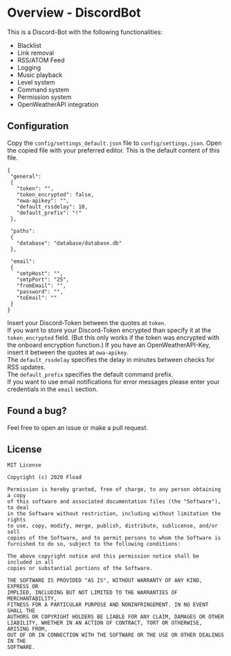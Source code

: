  # Overview - DiscordBot
 
 This is a Discord-Bot with the following functionalities:
 - Blacklist
 - Link removal
 - RSS/ATOM Feed
 - Logging
 - Music playback
 - Level system
 - Command system
 - Permission system
 - OpenWeatherAPI integration
 
 ## Configuration
 
 Copy the `config/settings_default.json` file to `config/settings.json`.
 Open the copied file with your preferred editor.
 This is the default content of this file.
 ```
{
  "general":
  {
    "token": "",
    "token_encrypted": false,
    "owa-apikey": "",
    "default_rssdelay": 10,
    "default_prefix": "!"
  },

  "paths":
  {
    "database": "database/database.db"
  },

  "email":
  {
    "smtpHost": "",
    "smtpPort": "25",
    "fromEmail": "",
    "password": "",
    "toEmail": ""
  }
}
``` 
Insert your Discord-Token between the quotes at `token`.  
If you want to store your Discord-Token encrypted than specify it at the `token_encrypted` field. (But this only works if the token was encrypted with the onboard encryption function.)
If you have an OpenWeatherAPI-Key, insert it between the quotes at `owa-apikey`.  
The `default_rssdelay` specifies the delay in minutes between checks for RSS updates.  
The `default_prefix` specifies the default command prefix.  
If you want to use email notifications for error messages please enter your credentials in the `email` section. 

## Found a bug?

Feel free to open an issue or make a pull request.

## License

```
MIT License

Copyright (c) 2020 Fload

Permission is hereby granted, free of charge, to any person obtaining a copy
of this software and associated documentation files (the "Software"), to deal
in the Software without restriction, including without limitation the rights
to use, copy, modify, merge, publish, distribute, sublicense, and/or sell
copies of the Software, and to permit persons to whom the Software is
furnished to do so, subject to the following conditions:

The above copyright notice and this permission notice shall be included in all
copies or substantial portions of the Software.

THE SOFTWARE IS PROVIDED "AS IS", WITHOUT WARRANTY OF ANY KIND, EXPRESS OR
IMPLIED, INCLUDING BUT NOT LIMITED TO THE WARRANTIES OF MERCHANTABILITY,
FITNESS FOR A PARTICULAR PURPOSE AND NONINFRINGEMENT. IN NO EVENT SHALL THE
AUTHORS OR COPYRIGHT HOLDERS BE LIABLE FOR ANY CLAIM, DAMAGES OR OTHER
LIABILITY, WHETHER IN AN ACTION OF CONTRACT, TORT OR OTHERWISE, ARISING FROM,
OUT OF OR IN CONNECTION WITH THE SOFTWARE OR THE USE OR OTHER DEALINGS IN THE
SOFTWARE.

```